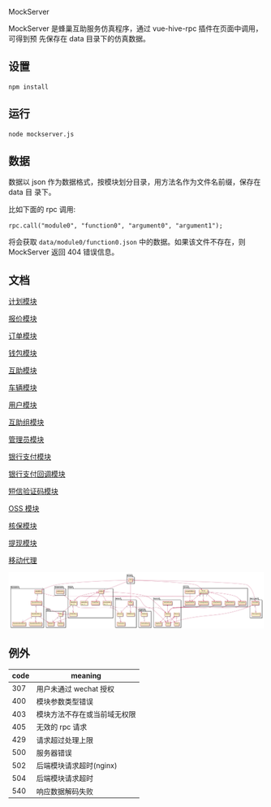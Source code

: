 MockServer

MockServer 是蜂巢互助服务仿真程序，通过 vue-hive-rpc 插件在页面中调用，可得到预
先保存在 data 目录下的仿真数据。

设置
----

    npm install


运行
----

    node mockserver.js

数据
----

数据以 json 作为数据格式，按模块划分目录，用方法名作为文件名前缀，保存在 data 目
录下。

比如下面的 rpc 调用:

    rpc.call("module0", "function0", "argument0", "argument1");

将会获取 `data/module0/function0.json` 中的数据。如果该文件不存在，则 MockServer
返回 404 错误信息。

文档
----

[计划模块](doc/plan.md)

[报价模块](doc/quotation.md)

[订单模块](doc/order.md)

[钱包模块](doc/wallet.md)

[互助模块](doc/mutual-aid.md)

[车辆模块](doc/vehicle.md)

[用户模块](doc/profile.md)

[互助组模块](doc/group.md)

[管理员模块](doc/operator.md)

[银行支付模块](doc/bank-payment.md)

[银行支付回调模块](doc/bank-callback.md)

[短信验证码模块](doc/checkcode.md)

[OSS 模块](doc/oss.md)

[核保模块](doc/underwrite.md)

[提现模块](doc/cashout.md)

[移动代理](doc/mobile.md)

![模块结构图](img/models.png)

例外
----

| code | meaning                      |
| ---- | ----                         |
| 307  | 用户未通过 wechat 授权       |
| 400  | 模块参数类型错误             |
| 403  | 模块方法不存在或当前域无权限 |
| 405  | 无效的 rpc 请求              |
| 429  | 请求超过处理上限             |
| 500  | 服务器错误                   |
| 502  | 后端模块请求超时(nginx)      |
| 504  | 后端模块请求超时             |
| 540  | 响应数据解码失败             |
